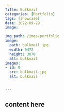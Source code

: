 ```yaml
---
Title: Bulkmail
categories: [Portfolio]
tags: [showcase]
date: 2022-09-29
image:

img_path: /imgs/portfolio
image:
  path: bulkmail.jpg
  width: 5472
  height: 3078
  alt: bulkmail
images:
- id: 0
  src: bulkmail.jpg
  alt: bulkmail


---
```


## content here
